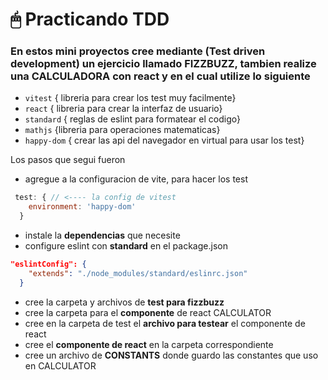 # **🖱** Practicando TDD

### En estos mini proyectos cree mediante (Test driven development) un ejercicio llamado FIZZBUZZ, tambien realize una CALCULADORA con react y en el cual utilize lo siguiente



* `vitest` { libreria para crear los test muy facilmente}
* `react` { libreria para crear la interfaz de usuario}
* `standard` { reglas de eslint para formatear el codigo}
* `mathjs`  {libreria para operaciones matematicas}
* `happy-dom` { crear las api del navegador en virtual para usar los test}


Los pasos que segui fueron

- agregue a la configuracion de vite, para hacer los test
```javascript
 test: { // <---- la config de vitest
    environment: 'happy-dom'
  }
```
- instale la **dependencias** que necesite
- configure eslint con **standard** en el package.json
```json
"eslintConfig": {
    "extends": "./node_modules/standard/eslinrc.json"
  }
```
- cree la carpeta y archivos de **test para fizzbuzz**
- cree la carpeta para el **componente** de react CALCULATOR
- cree en la carpeta de test el **archivo para testear** el componente de react
- cree el **componente de react** en la carpeta correspondiente
- cree un archivo de **CONSTANTS** donde guardo las constantes que uso en CALCULATOR

